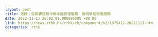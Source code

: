 ```yaml
---
layout: post
title: 港鐵：受影響路段今晚未能恢復服務　冀明早能恢復服務
date: 2022-11-13 20:02:01.000000000 +08:00
link: https://news.rthk.hk/rthk/ch/component/k2/1675412-20221113.htm
categories: rthk
---
```



